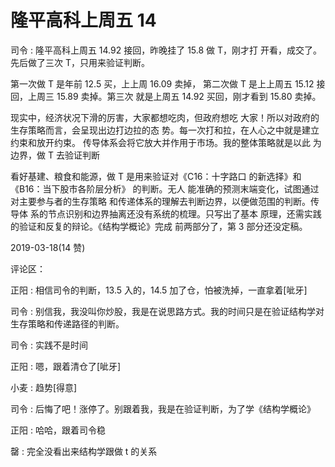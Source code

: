 # 隆平高科上周五 14

司令 : 隆平高科上周五 14.92 接回，昨晚挂了 15.8 做 T，刚才打 开看，成交了。先后做了三次 T，只用来验证判断。

第一次做 T 是年前 12.5 买，上上周 16.09 卖掉， 第二次做 T 是上上周五 15.12 接回，上周三 15.89 卖掉。第三次 就是上周五 14.92 买回，刚才看到 15.80 卖掉。

现实中，经济状况下滑的厉害，大家都想吃肉，但政府想吃 大家！所以对政府的生存策略而言，会呈现出边打边拉的态 势。每一次打和拉，在人心之中就是建立约束和放开约束。 传导体系会将它放大并作用于市场。我的整体策略就是以此 为边界，做 T 去验证判断

看好基建、粮食和能源，做 T 是用来验证对《C16：十字路口 的新选择》和《B16：当下股市各阶层分析》 的判断。无人 能准确的预测末端变化，试图通过对主要参与者的生存策略 和传递体系的理解去判断边界，以便做范围的判断。传导体 系的节点识别和边界抽离还没有系统的梳理。只写出了基本 原理，还需实践的验证和反复的辩论。《结构学概论》完成 前两部分了，第 3 部分还没定稿。

2019-03-18(14 赞)

评论区：

正阳 : 相信司令的判断，13.5 入的，14.5 加了仓，怕被洗掉，一直拿着[呲牙]

司令 : 别信我，我没叫你炒股，我是在说思路方式。我的时间只是在验证结构学对生存策略和传递路径的判断。

司令 : 实践不是时间

正阳 : 嗯，跟着清仓了[呲牙]

小麦 : 趋势[得意]

司令 : 后悔了吧！涨停了。别跟着我，我是在验证判断，为了学《结构学概论》

正阳 : 哈哈，跟着司令稳

罄 : 完全没看出来结构学跟做 t 的关系